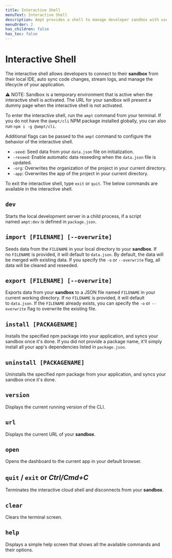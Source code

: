 ```yaml
---
title: Interactive Shell
menuText: Interactive Shell 
description: Ampt provides a shell to manage developer sandbox with useful commands. 
menuOrder: 2
has_children: false
has_toc: false
---
```

# Interactive Shell

The interactive shell allows developers to connect to their **sandbox** from their local IDE, auto sync code changes, stream logs, and manage the lifecycle of your application.

<aside>
⚠️ NOTE: Sandbox is a temporary environment that is active when the interactive shell is activated. The URL for your sandbox will present a dummy page when the interactive shell is not activated.
</aside>


To enter the interactive shell, run the `ampt` command from your terminal. If you do not have the `@ampt/cli` NPM package installed globally, you can also run `npm i -g @ampt/cli`.

Additional flags can be passed to the `ampt` command to configure the behavior of the interactive shell.

- `-seed`: Seed data from your `data.json` file on initialization.
- `-reseed`: Enable automatic data reseeding when the `data.json` file is updated.
- `-org`: Overwrites the organization of the project in your current directory.
- `-app`: Overwrites the app of the project in your current directory.

To exit the interactive shell, type `exit` or `quit`. The below commands are available in the interactive shell. 

## **`dev`**

Starts the local development server in a child process, if a script named `ampt:dev` is defined in `package.json`.

## **`import [FILENAME] [--overwrite]`**

Seeds data from the `FILENAME` in your local directory to your **sandbox**. If no `FILENAME` is provided, it will default to `data.json`. By default, the data will be merged with existing data. If you specify the `-o` or `--overwrite` flag, all data will be cleared and reseeded.

## **`export [FILENAME] [--overwrite]`**

Exports data from your **sandbox** to a JSON file named `FILENAME` in your current working directory. If no `FILENAME` is provided, it will default to `data.json`. If the `FILENAME` already exists, you can specify the `-o` or `--overwrite` flag to overwrite the existing file.

## **`install [PACKAGENAME]`**

Installs the specified npm package into your application, and syncs your sandbox once it's done. If you did not provide a package name, it'll simply install all your app's dependencies listed in `package.json`.

## **`uninstall [PACKAGENAME]`**

Uninstalls the specified npm package from your application, and syncs your sandbox once it's done.

## **`version`**

Displays the current running version of the CLI.

## **`url`**

Displays the current URL of your **sandbox**.

## **`open`**

Opens the dashboard to the current app in your default browser.

## **`quit` / `exit` or *Ctrl/Cmd+C***

Terminates the interactive cloud shell and disconnects from your **sandbox**.

## **`clear`**

Clears the terminal screen.

## **`help`**

Displays a simple help screen that shows all the available commands and their options.
